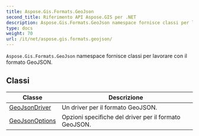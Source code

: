 ```yaml
---
title: Aspose.Gis.Formats.GeoJson
second_title: Riferimento API Aspose.GIS per .NET
description: Aspose.Gis.Formats.GeoJson namespace fornisce classi per lavorare con il formato GeoJSON.
type: docs
weight: 70
url: /it/net/aspose.gis.formats.geojson/
---
```

`Aspose.Gis.Formats.GeoJson` namespace fornisce classi per lavorare con il formato GeoJSON.

## Classi

| Classe | Descrizione |
| --- | --- |
| [GeoJsonDriver](./geojsondriver/) | Un driver per il formato GeoJSON. |
| [GeoJsonOptions](./geojsonoptions/) | Opzioni specifiche del driver per il formato GeoJSON. |


